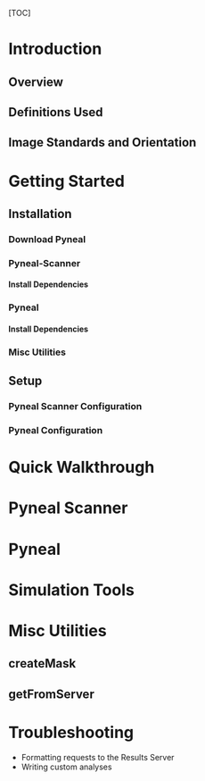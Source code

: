 [TOC]

# Introduction
## Overview
## Definitions Used
## Image Standards and Orientation

# Getting Started
## Installation
### Download Pyneal

### Pyneal-Scanner
#### Install Dependencies

### Pyneal
#### Install Dependencies

### Misc Utilities


## Setup
### Pyneal Scanner Configuration
### Pyneal Configuration

# Quick Walkthrough

# Pyneal Scanner

# Pyneal

# Simulation Tools

# Misc Utilities
## createMask
## getFromServer

# Troubleshooting


* Formatting requests to the Results Server
* Writing custom analyses

